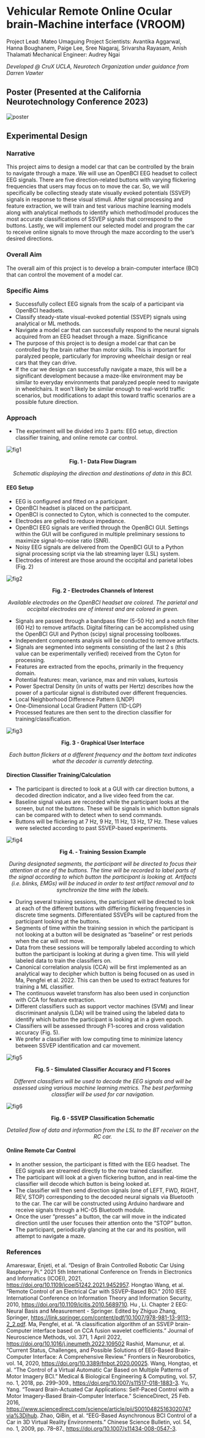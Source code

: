 # Vehicular Remote Online Ocular brain-Machine interface (VROOM)

Project Lead: Mateo Umaguing
Project Scientists: Avantika Aggarwal, Hanna Boughanem, Paige Lee, Sree Nagaraj, Srivarsha Rayasam, Anish Thalamati
Mechanical Engineer: Audrey Ngai

<i>Developed @ CruX UCLA, Neurotech Organization under guidance from Darren Vawter</i>

## Poster (Presented at the California Neurotechnology Conference 2023)
![poster](https://raw.githubusercontent.com/mateouma/CruX-Team2/main/Presentations/ca_neurotech_conference_poster.png)

## Experimental Design
### Narrative
This project aims to design a model car that can be controlled by the brain to navigate through a maze. We will use an OpenBCI EEG headset to collect EEG signals. There are five direction-related buttons with varying flickering frequencies that users may focus on to move the car. So, we will specifically be collecting steady state visually evoked potentials (SSVEP) signals in response to these visual stimuli. After signal processing and feature extraction, we will train and test various machine learning models along with analytical methods to identify which method/model produces the most accurate classifications of SSVEP signals that correspond to the buttons. Lastly, we will implement our selected model and program the car to receive online signals to move through the maze according to the user’s desired directions.
### Overall Aim 
The overall aim of this project is to develop a brain-computer interface (BCI) that can control the movement of a model car.

### Specific Aims
- Successfully collect EEG signals from the scalp of a participant via OpenBCI headsets.
- Classify steady-state visual-evoked potential (SSVEP) signals using analytical or ML methods.
- Navigate a model car that can successfully respond to the neural signals acquired from an EEG headset through a maze.
Significance
- The purpose of this project is to design a model car that can be controlled by the brain rather than motor skills. This is important for paralyzed people, particularly for improving wheelchair design or real cars that they can drive.
- If the car we design can successfully navigate a maze, this will be a significant development because a maze-like environment may be similar to everyday environments that paralyzed people need to navigate in wheelchairs. It won’t likely be similar enough
to real-world traffic scenarios, but modifications to adapt this toward traffic scenarios are a possible future direction.

### Approach
- The experiment will be divided into 3 parts: EEG setup, direction classifier training, and online remote car control.

![fig1](https://github.com/mateouma/CruX-Team2/blob/main/Figures/fig1.png)
<p style="text-align: center;"><b>Fig. 1 - Data Flow Diagram</b></p>
<p style="text-align: center;"><i>Schematic displaying the direction and destinations of data in this BCI.</i></p>

#### EEG Setup
- EEG is configured and fitted on a participant.
-  OpenBCI headset is placed on the participant.
-  OpenBCI is connected to Cyton, which is connected to the computer.
-  Electrodes are gelled to reduce impedance.
-  OpenBCI EEG signals are verified through the OpenBCI GUI. Settings within the GUI will be configured in multiple preliminary sessions to maximize signal-to-noise ratio (SNR).
- Noisy EEG signals are delivered from the OpenBCI GUI to a Python signal processing script via the lab streaming layer (LSL) system.
- Electrodes of interest are those around the occipital and parietal lobes (Fig. 2)

![fig2](https://github.com/mateouma/CruX-Team2/blob/main/Figures/fig2.png)
<p style="text-align: center;"><b>Fig. 2 - Electrodes Channels of Interest</b></p>
<p style="text-align: center;"><i>Available electrodes on the OpenBCI headset are colored. The parietal and occipital electrodes are of interest and are colored in green.</i></p>

- Signals are passed through a bandpass filter (5-50 Hz) and a notch filter (60 Hz) to remove artifacts. Digital filtering can be accomplished using the OpenBCI GUI and Python (scipy) signal processing toolboxes.
- Independent components analysis will be conducted to remove artifacts.
- Signals are segmented into segments consisting of the last 2 s (this value can be experimentally verified) received from the Cyton for processing.
- Features are extracted from the epochs, primarily in the frequency domain.
-   Potential features: mean, variance, max and min values, kurtosis
-   Power Spectral Density (in units of watts per Hertz) describes how the power of a particular signal is distributed over different frequencies.
-   Local Neighborhood Difference Pattern (LNDP)
-   One-Dimensional Local Gradient Pattern (1D-LGP)
- Processed features are then sent to the direction classifier for training/classification.

![fig3](https://github.com/mateouma/CruX-Team2/blob/main/Figures/fig3.png)
<p style="text-align: center;"><b>Fig. 3 - Graphical User Interface</b></p>
<p style="text-align: center;"><i>Each button flickers at a different frequency and the bottom text indicates what the decoder is currently detecting.</i></p>


#### Direction Classifier Training/Calculation
- The participant is directed to look at a GUI with car direction buttons, a decoded direction indicator, and a live video feed from the car.
- Baseline signal values are recorded while the participant looks at the screen, but not the buttons. These will be signals in which button signals can be compared with to detect when to send commands.
- Buttons will be flickering at 7 Hz, 9 Hz, 11 Hz, 13 Hz, 17 Hz. These values were selected according to past SSVEP-based experiments.

![fig4](https://github.com/mateouma/CruX-Team2/blob/main/Figures/fig4.png)
<p style="text-align: center;"><b>Fig 4. - Training Session Example</b></p>
<p style="text-align: center;"><i>During designated segments, the participant will be directed to focus their attention at one of the buttons. The time will be recorded to label parts of the signal according to which button the participant is looking at. Artifacts (i.e. blinks, EMGs) will be induced in order to test artifact removal and to synchronize the time with the labels.</i></p>

- During several training sessions, the participant will be directed to look at each of the different buttons with differing flickering frequencies in discrete time segments. Differentiated SSVEPs will be captured from the participant looking at the buttons.
- Segments of time within the training session in which the participant is not looking at a button will be designated as “baseline” or rest periods when the car will not move.
- Data from these sessions will be temporally labeled according to which button the participant is looking at during a given time. This will yield labeled data to train the classifiers on.
- Canonical correlation analysis (CCA) will be first implemented as an analytical way to decipher which button is being focused on as used in Ma, Pengfei et al. 2022. This can then be used to extract features for training a ML classifier.
-   The continuous wavelet transform has also been used in conjunction with CCA for feature extraction.
- Different classifiers such as support vector machines (SVM) and linear discriminant analysis (LDA) will be trained using the labeled data to identify which button the participant is looking at in a given epoch.
- Classifiers will be assessed through F1-scores and cross validation accuracy (Fig. 5).
- We prefer a classifier with low computing time to minimize latency between SSVEP identification and car movement.

![fig5](https://github.com/mateouma/CruX-Team2/blob/main/Figures/fig5.png)
<p style="text-align: center;"><b>Fig. 5 - Simulated Classifier Accuracy and F1 Scores</b></p>
<p style="text-align: center;"><i>Different classifiers will be used to decode the EEG signals and will be assessed using various machine learning metrics. The best performing classifier will be used for car navigation.</i></p>

![fig6](https://github.com/mateouma/CruX-Team2/blob/main/Figures/fig6.png)
<p style="text-align: center;"><b>Fig. 6 - SSVEP Classification Schematic</b></p>
<p style="text-align: center;"><i>Detailed flow of data and information from the LSL to the BT receiver on the RC car.</i></p>

#### Online Remote Car Control
- In another session, the participant is fitted with the EEG headset. The EEG signals are streamed directly to the now trained classifier.
- The participant will look at a given flickering button, and in real-time the classifier will decode which button is being looked at.
- The classifier will then send direction signals (one of LEFT, FWD, RIGHT, REV, STOP) corresponding to the decoded neural signals via Bluetooth to the car. The car will be constructed using Arduino hardware and receive signals through a HC-05 Bluetooth module.
-   Once the user “presses” a button, the car will move in the indicated direction until the user focuses their attention onto the “STOP” button.
- The participant, periodically glancing at the car and its position, will attempt to navigate a maze.

### References
Amareswar, Enjeti, et al. “Design of Brain Controlled Robotic Car Using Raspberry Pi.” 2021 5th International Conference on Trends in Electronics and Informatics (ICOEI), 2021, https://doi.org/10.1109/icoei51242.2021.9452957.
Hongtao Wang, et al. “Remote Control of an Electrical Car with SSVEP-Based BCI.” 2010 IEEE
International Conference on Information Theory and Information Security, 2010, https://doi.org/10.1109/icitis.2010.5689710.
Hu , Li. Chapter 2 EEG: Neural Basis and Measurement - Springer. Edited by Zhiguo Zhang, Springer, https://link.springer.com/content/pdf/10.1007/978-981-13-9113-2_2.pdf.
Ma, Pengfei, et al. “A classification algorithm of an SSVEP brain-Computer interface based on CCA fusion wavelet coefficients.” Journal of Neuroscience Methods, vol. 371, 1 April 2022, https://doi.org/10.1016/j.jneumeth.2022.109502
Rashid, Mamunur, et al. “Current Status, Challenges, and Possible Solutions of EEG-Based
Brain-Computer Interface: A Comprehensive Review.” Frontiers in Neurorobotics, vol. 14, 2020, https://doi.org/10.3389/fnbot.2020.00025.
Wang, Hongtao, et al. “The Control of a Virtual Automatic Car Based on Multiple Patterns of
Motor Imagery BCI.” Medical & Biological Engineering & Computing, vol. 57, no. 1, 2018, pp. 299–309., https://doi.org/10.1007/s11517-018-1883-3.
Yu, Yang. “Toward Brain-Actuated Car Applications: Self-Paced Control with a Motor Imagery-Based Brain-Computer Interface.” ScienceDirect, 25 Feb. 2016, https://www.sciencedirect.com/science/article/pii/S0010482516302074?via%3Dihub.
Zhao, QiBin, et al. “EEG-Based Asynchronous BCI Control of a Car in 3D Virtual Reality
Environments.” Chinese Science Bulletin, vol. 54, no. 1, 2009, pp. 78–87., https://doi.org/10.1007/s11434-008-0547-3.
